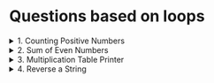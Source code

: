 # Questions based on loops

<details>
Problem: Given a list of numbers, count how many are positive.
numbers = [1, -2, 3, -4, 5, 6, -7, -8, 9, 10]
<summary>1. Counting Positive Numbers
</summary>
</details>

<details>
Problem: Calculate the sum of even numbers up to a given number n.
<summary>2. Sum of Even Numbers
</summary>
</details>

<details>
Problem: Print the multiplication table for a given number up to 10, but skip the fifth iteration.
<summary>3. Multiplication Table Printer
</summary>
</details>

<details>
Problem: Reverse a string using a loop.
<summary>4. Reverse a String
</summary>
</details>